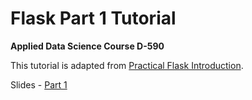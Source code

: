 # Flask Part 1 Tutorial

**Applied Data Science Course D-590**

This tutorial is adapted from [Practical Flask Introduction](https://pythonprogramming.net/practical-flask-introduction/).

Slides - [Part 1](https://docs.google.com/presentation/d/1TJFQRTCum4Xg2x2yoqq8oZUBYa08jm59njz4emDANlQ/edit?usp=sharing)
